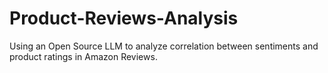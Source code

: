 # Product-Reviews-Analysis
Using an Open Source LLM to analyze correlation between sentiments and product ratings in Amazon Reviews.

